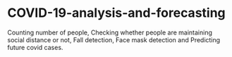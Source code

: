 # COVID-19-analysis-and-forecasting
Counting number of people, Checking whether people are maintaining social distance or not, Fall detection, Face mask detection and Predicting future covid cases.
